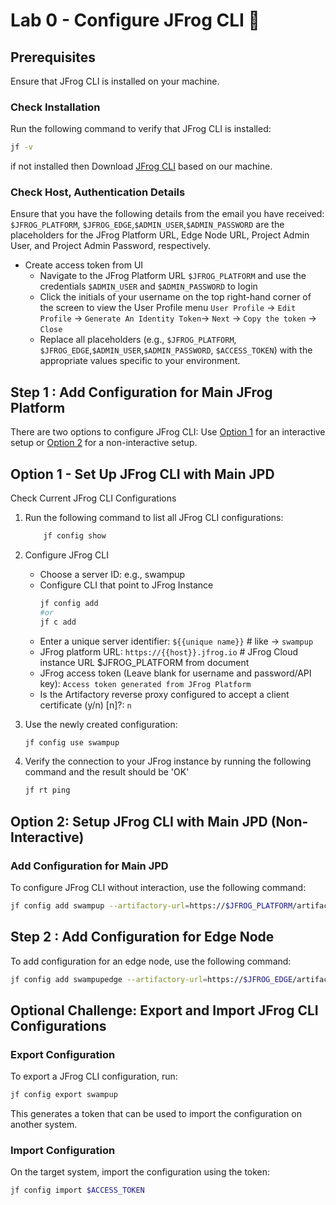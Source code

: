 # Lab 0 - Configure JFrog CLI 🐸

## Prerequisites

Ensure that JFrog CLI is installed on your machine.

### Check Installation

Run the following command to verify that JFrog CLI is installed:

```bash
jf -v
```

if not installed then Download [JFrog CLI](https://jfrog.com/getcli/) based on our machine.

### Check Host, Authentication Details

Ensure that you have the following details from the email you have received:
`$JFROG_PLATFORM`, `$JFROG_EDGE`,`$ADMIN_USER`,`$ADMIN_PASSWORD` are the placeholders for the JFrog Platform URL, Edge Node URL, Project Admin User, and Project Admin Password, respectively.
- Create access token from UI
  - Navigate to the JFrog Platform URL `$JFROG_PLATFORM` and use the credentials `$ADMIN_USER` and `$ADMIN_PASSWORD` to login
  - Click the initials of your username on the top right-hand corner of the screen to view the User Profile menu ``User Profile`` -> ``Edit Profile`` -> ``Generate An Identity Token``-> ``Next`` -> ``Copy the token`` -> ``Close``
  - Replace all placeholders (e.g., `$JFROG_PLATFORM`, `$JFROG_EDGE`,`$ADMIN_USER`,`$ADMIN_PASSWORD`, `$ACCESS_TOKEN`) with the appropriate values specific to your environment.

## Step 1 : Add Configuration for Main JFrog Platform
There are two options to configure JFrog CLI: Use [Option 1](#option-1---set-up-jfrog-cli-with-main-jpd) for an interactive setup or [Option 2](#option-2-setup-jfrog-cli-with-main-jpd-non-interactive) for a non-interactive setup.

## Option 1 - Set Up JFrog CLI with Main JPD
Check Current JFrog CLI Configurations

1. Run the following command to list all JFrog CLI configurations:
    ```bash
        jf config show
    ```

2. Configure JFrog CLI
    - Choose a server ID: e.g., swampup
    - Configure CLI that point to JFrog Instance
      ```bash 
      jf config add
      #or 
      jf c add
      ```
    - Enter a unique server identifier: ```${{unique name}}```         # like -> `swampup`
    - JFrog platform URL: ```https://{{host}}.jfrog.io```       # JFrog Cloud instance URL $JFROG_PLATFORM from document
    - JFrog access token (Leave blank for username and password/API key): ```Access token generated from JFrog Platform``` 
    - Is the Artifactory reverse proxy configured to accept a client certificate (y/n) [n]?: ``n``

3. Use the newly created configuration:
    ```bash
    jf config use swampup
    ```

4. Verify the connection to your JFrog instance by running the following command and the result should be 'OK'
     ```bash
     jf rt ping
     ```

## Option 2: Setup JFrog CLI with Main JPD (Non-Interactive)

### Add Configuration for Main JPD
To configure JFrog CLI without interaction, use the following command:
```bash
jf config add swampup --artifactory-url=https://$JFROG_PLATFORM/artifactory --user=$ADMIN_USER --password=$ADMIN_PASSWORD --interactive=false
```

## Step 2 : Add Configuration for Edge Node 
To add configuration for an edge node, use the following command:
```bash
jf config add swampupedge --artifactory-url=https://$JFROG_EDGE/artifactory --user=$ADMIN_USER --password=$ADMIN_PASSWORD --interactive=false
```

## Optional Challenge: Export and Import JFrog CLI Configurations

### Export Configuration
To export a JFrog CLI configuration, run:
```bash
jf config export swampup
```
This generates a token that can be used to import the configuration on another system.

### Import Configuration
On the target system, import the configuration using the token:
```bash
jf config import $ACCESS_TOKEN
```